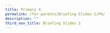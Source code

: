 ```yaml
---
title: Primary 4
permalink: /for-parents/Briefing-Slides-2/P4/
description: ""
third_nav_title: Briefing Slides 2
---
```

